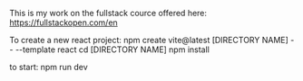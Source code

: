 This is my work on the fullstack cource offered here: https://fullstackopen.com/en

To create a new react project:
npm create vite@latest [DIRECTORY NAME] -- --template react
cd [DIRECTORY NAME]
npm install

to start:
npm run dev
